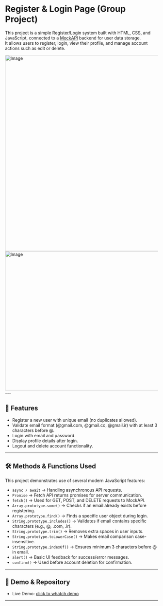 # Register & Login Page (Group Project)

This project is a simple Register/Login system built with HTML, CSS, and JavaScript, connected to a [MockAPI](https://mockapi.io/) backend for user data storage.  
It allows users to register, login, view their profile, and manage account actions such as edit or delete.

<img width="572" height="645" alt="Image" src="https://github.com/user-attachments/assets/71ae8bf9-b040-4332-a79f-f2d6482b9ba1" />
<img width="638" height="458" alt="Image" src="https://github.com/user-attachments/assets/444d8db6-ea61-4319-9598-9a355cb93887" />
---

## 🚀 Features
- Register a new user with unique email (no duplicates allowed).
- Validate email format (@gmail.com, @gmail.co, @gmail.ir) with at least 3 characters before @.
- Login with email and password.
- Display profile details after login.
- Logout and delete account functionality.

---

## 🛠 Methods & Functions Used
This project demonstrates use of several modern JavaScript features:

- `async / await` → Handling asynchronous API requests.  
- `Promise` → Fetch API returns promises for server communication.  
- `fetch()` → Used for GET, POST, and DELETE requests to MockAPI.  
- `Array.prototype.some()` → Checks if an email already exists before registering.  
- `Array.prototype.find()` → Finds a specific user object during login.  
- `String.prototype.includes()` → Validates if email contains specific characters (e.g., @, .com, .ir).  
- `String.prototype.trim()` → Removes extra spaces in user inputs.  
- `String.prototype.toLowerCase()` → Makes email comparison case-insensitive.  
- `String.prototype.indexOf()` → Ensures minimum 3 characters before @ in email.  
- `alert()` → Basic UI feedback for success/error messages.  
- `confirm()` → Used before account deletion for confirmation.  

---

## 🔗 Demo & Repository
- Live Demo: [click to whatch demo](https://hoseinmohammadi-dev.github.io/Register-Login-api/)
  

---

